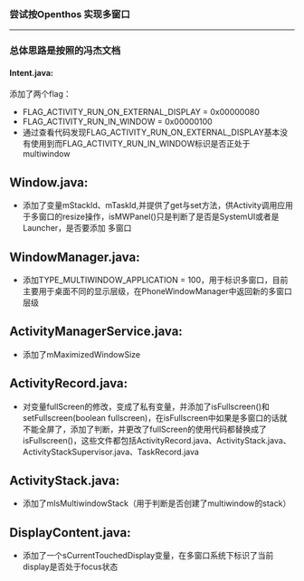 ### 尝试按Openthos 实现多窗口
***
### 总体思路是按照的冯杰文档

#### Intent.java:
添加了两个flag：
- FLAG_ACTIVITY_RUN_ON_EXTERNAL_DISPLAY = 0x00000080
- FLAG_ACTIVITY_RUN_IN_WINDOW = 0x00000100
- 通过查看代码发现FLAG_ACTIVITY_RUN_ON_EXTERNAL_DISPLAY基本没有使用到而FLAG_ACTIVITY_RUN_IN_WINDOW标识是否正处于multiwindow

## Window.java:
- 添加了变量mStackId、mTaskId,并提供了get与set方法，供Activity调用应用于多窗口的resize操作，isMWPanel()只是判断了是否是SystemUI或者是Launcher，是否要添加 多窗口

## WindowManager.java:
- 添加TYPE_MULTIWINDOW_APPLICATION = 100，用于标识多窗口，目前主要用于桌面不同的显示层级，在PhoneWindowManager中返回新的多窗口层级

## ActivityManagerService.java:
- 添加了mMaximizedWindowSize

## ActivityRecord.java:
- 对变量fullScreen的修改，变成了私有变量，并添加了isFullscreen()和setFullscreen(boolean fullscreen)，在isFullscreen中如果是多窗口的话就不能全屏了，添加了判断，并更改了fullScreen的使用代码都替换成了isFullscreen()，这些文件都包括ActivityRecord.java、ActivityStack.java、
ActivityStackSupervisor.java、TaskRecord.java

## ActivityStack.java:
- 添加了mIsMultiwindowStack（用于判断是否创建了multiwindow的stack）

## DisplayContent.java:
- 添加了一个sCurrentTouchedDisplay变量，在多窗口系统下标识了当前display是否处于focus状态

